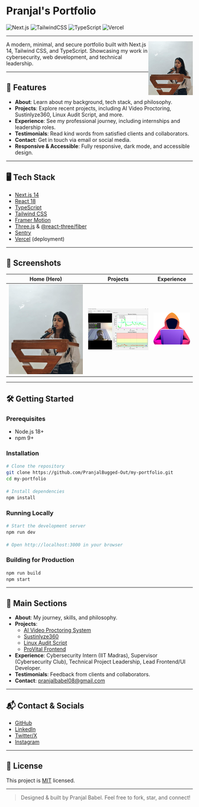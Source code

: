 # Pranjal's Portfolio

![Next.js](https://img.shields.io/badge/Next.js-14.1.4-blue?logo=nextdotjs)
![TailwindCSS](https://img.shields.io/badge/TailwindCSS-3.3.0-38B2AC?logo=tailwindcss)
![TypeScript](https://img.shields.io/badge/TypeScript-5.x-3178C6?logo=typescript)
![Vercel](https://img.shields.io/badge/Deployed%20on-Vercel-black?logo=vercel)

---

<img src="public/profile.jpg" alt="Profile" width="120" align="right" />

A modern, minimal, and secure portfolio built with Next.js 14, Tailwind CSS, and TypeScript. Showcasing my work in cybersecurity, web development, and technical leadership.

---

## 🚀 Features

- **About**: Learn about my background, tech stack, and philosophy.
- **Projects**: Explore recent projects, including AI Video Proctoring, Sustinlyze360, Linux Audit Script, and more.
- **Experience**: See my professional journey, including internships and leadership roles.
- **Testimonials**: Read kind words from satisfied clients and collaborators.
- **Contact**: Get in touch via email or social media.
- **Responsive & Accessible**: Fully responsive, dark mode, and accessible design.

---

## 🖥️ Tech Stack

- [Next.js 14](https://nextjs.org/)
- [React 18](https://react.dev/)
- [TypeScript](https://www.typescriptlang.org/)
- [Tailwind CSS](https://tailwindcss.com/)
- [Framer Motion](https://www.framer.com/motion/)
- [Three.js](https://threejs.org/) & [@react-three/fiber](https://docs.pmnd.rs/react-three-fiber/getting-started/introduction)
- [Sentry](https://sentry.io/welcome/)
- [Vercel](https://vercel.com/) (deployment)

---

## 📸 Screenshots

| Home (Hero) | Projects | Experience |
|:---:|:---:|:---:|
| ![Hero](public/profile.jpg) | ![Projects](public/mycover.png) | ![Experience](public/exp1.svg) |

---

## 🛠️ Getting Started

### Prerequisites
- Node.js 18+
- npm 9+

### Installation

```bash
# Clone the repository
git clone https://github.com/PranjalBugged-Out/my-portfolio.git
cd my-portfolio

# Install dependencies
npm install
```

### Running Locally

```bash
# Start the development server
npm run dev

# Open http://localhost:3000 in your browser
```

### Building for Production

```bash
npm run build
npm start
```

---

## 🌟 Main Sections

- **About**: My journey, skills, and philosophy.
- **Projects**: 
  - [AI Video Proctoring System](https://github.com/PranjalBugged-Out/video_proctor.git)
  - [Sustinlyze360](https://github.com/PranjalBugged-Out/Sustinlyze360.git)
  - [Linux Audit Script](https://github.com/PranjalBugged-Out/linux-audit-script.git)
  - [ProVital Frontend](https://github.com/PranjalBugged-Out/ProVital-Frontend.git)
- **Experience**: Cybersecurity Intern (IIT Madras), Supervisor (Cybersecurity Club), Technical Project Leadership, Lead Frontend/UI Developer.
- **Testimonials**: Feedback from clients and collaborators.
- **Contact**: [pranjalbabel08@gmail.com](mailto:pranjalbabel08@gmail.com)

---

## 📬 Contact & Socials

- [GitHub](https://github.com/PranjalBugged-Out)
- [LinkedIn](https://www.linkedin.com/in/pranjalbabel/)
- [Twitter/X](https://x.com/paribabel_04?t=uJMqisLDsczk9mtL0-p97g&s=08)
- [Instagram](https://www.instagram.com/paribabel__/)

---

## 📄 License

This project is [MIT](LICENSE) licensed.

---

> Designed & built by Pranjal Babel. Feel free to fork, star, and connect! 